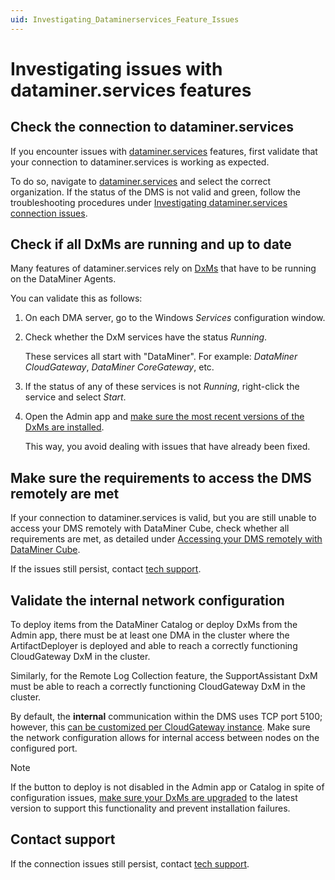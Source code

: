 ```yaml
---
uid: Investigating_Dataminerservices_Feature_Issues
---
```


# Investigating issues with dataminer.services features

## Check the connection to dataminer.services

If you encounter issues with [dataminer.services](xref:AboutCloudPlatform) features, first validate that your connection to dataminer.services is working as expected.

To do so, navigate to [dataminer.services](https://dataminer.services/) and select the correct organization. If the status of the DMS is not valid and green, follow the troubleshooting procedures under [Investigating dataminer.services connection issues](xref:Cloud_Connection_Issues).

## Check if all DxMs are running and up to date

Many features of dataminer.services rely on [DxMs](xref:DataMinerExtensionModules) that have to be running on the DataMiner Agents.

You can validate this as follows:

1. On each DMA server, go to the Windows *Services* configuration window.

1. Check whether the DxM services have the status *Running*.

   These services all start with "DataMiner". For example: *DataMiner CloudGateway*, *DataMiner CoreGateway*, etc.

1. If the status of any of these services is not *Running*, right-click the service and select *Start*.

1. Open the Admin app and [make sure the most recent versions of the DxMs are installed](xref:Managing_cloud-connected_nodes#upgrading-nodes-to-the-latest-dxm-versions).

   This way, you avoid dealing with issues that have already been fixed.

## Make sure the requirements to access the DMS remotely are met

If your connection to dataminer.services is valid, but you are still unable to access your DMS remotely with DataMiner Cube, check whether all requirements are met, as detailed under [Accessing your DMS remotely with DataMiner Cube](xref:Accessing_DMS_remotely_with_Cube).

If the issues still persist, contact [tech support](https://skyline.be/contact/tech-support).

## Validate the internal network configuration

To deploy items from the DataMiner Catalog or deploy DxMs from the Admin app, there must be at least one DMA in the cluster where the ArtifactDeployer is deployed and able to reach a correctly functioning CloudGateway DxM in the cluster.

Similarly, for the Remote Log Collection feature, the SupportAssistant DxM must be able to reach a correctly functioning CloudGateway DxM in the cluster.

By default, the **internal** communication within the DMS uses TCP port 5100; however, this [can be customized per CloudGateway instance](xref:Custom_cloud_endpoint_configuration). Make sure the network configuration allows for internal access between nodes on the configured port.

> [!NOTE]
> If the button to deploy is not disabled in the Admin app or Catalog in spite of configuration issues, [make sure your DxMs are upgraded](xref:Managing_cloud-connected_nodes#upgrading-nodes-to-the-latest-dxm-versions) to the latest version to support this functionality and prevent installation failures.

## Contact support

If the connection issues still persist, contact [tech support](https://skyline.be/contact/tech-support).
